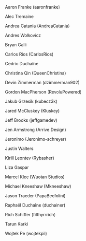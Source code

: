 Aaron Franke (aaronfranke)

Alec Tremaine

Andrea Catania (AndreaCatania)

Andres Wolkovicz

Bryan Galli

Carlos Rios (CarlosRios)

Cedric Duchaîne

Christina Qin (QueenChristina)

Devin Zimmerman (dzimmerman902)

Gordon MacPherson (RevoluPowered)

Jakub Grzesik (kubecz3k)

Jared McCluskey (Kluskey)

Jeff Brooks (jeffgamedev)

Jen Armstrong (Arrive.Design)

Jeronimo (Jeronimo-schreyer)

Justin Walters

Kirill Leontev (Rybasher)

Liza Gaspar

Marcel Klee (Wuotan Studios)

Michael Kneeshaw (Mkneeshaw)

Jason Traeder (PapaBeefolini)

Raphaël Duchaîne (duchainer)

Rich Schiffer (filthyrrrich)

Tarun Karki

Wojtek Pe (wojtekpil)

